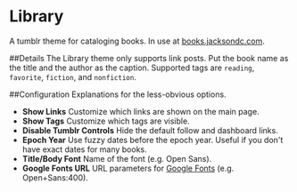 Library
==============

A tumblr theme for cataloging books. In use at [books.jacksondc.com](http://books.jacksondc.com).

##Details
The Library theme only supports link posts. Put the book name as the title and the author as the caption. Supported tags are `reading`, `favorite`, `fiction`, and `nonfiction`.

##Configuration
Explanations for the less-obvious options.
- **Show Links** Customize which links are shown on the main page.
- **Show Tags** Customize which tags are visible.
- **Disable Tumblr Controls** Hide the default follow and dashboard links.
- **Epoch Year** Use fuzzy dates before the epoch year. Useful if you don't have exact dates for many books.
- **Title/Body Font** Name of the font (e.g. Open Sans).
- **Google Fonts URL** URL parameters for [Google Fonts](https://www.google.com/fonts) (e.g. Open+Sans:400).
